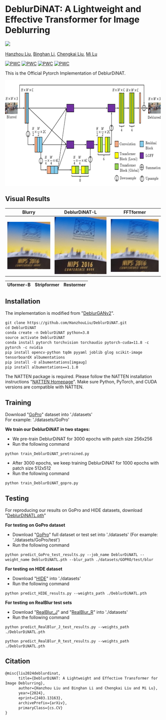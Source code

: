 # DeblurDiNAT: A Lightweight and Effective Transformer for Image Deblurring
<a href="https://arxiv.org/abs/2403.13163"><img src="https://img.shields.io/badge/arXiv-2403.13163-orange" /></a> </br>

<a href='https://www.linkedin.com/in/hanzhouliu/'>Hanzhou Liu</a>, 
<a href='https://www.linkedin.com/in/binghanli/'>Binghan Li</a>, 
<a href='https://chengkai-liu.github.io/'>Chengkai Liu</a>,
<a href='https://cesg.tamu.edu/faculty/mi-lu/'>Mi Lu</a>


[![PWC](https://img.shields.io/endpoint.svg?url=https://paperswithcode.com/badge/deblurdinat-a-lightweight-and-effective/deblurring-on-realblur-j-trained-on-gopro)](https://paperswithcode.com/sota/deblurring-on-realblur-j-trained-on-gopro?p=deblurdinat-a-lightweight-and-effective)
[![PWC](https://img.shields.io/endpoint.svg?url=https://paperswithcode.com/badge/deblurdinat-a-lightweight-and-effective/deblurring-on-realblur-r-trained-on-gopro)](https://paperswithcode.com/sota/deblurring-on-realblur-r-trained-on-gopro?p=deblurdinat-a-lightweight-and-effective)
[![PWC](https://img.shields.io/endpoint.svg?url=https://paperswithcode.com/badge/deblurdinat-a-lightweight-and-effective/deblurring-on-hide-trained-on-gopro)](https://paperswithcode.com/sota/deblurring-on-hide-trained-on-gopro?p=deblurdinat-a-lightweight-and-effective)
[![PWC](https://img.shields.io/endpoint.svg?url=https://paperswithcode.com/badge/deblurdinat-a-lightweight-and-effective/deblurring-on-gopro)](https://paperswithcode.com/sota/deblurring-on-gopro?p=deblurdinat-a-lightweight-and-effective)

This is the Official Pytorch Implementation of DeblurDiNAT.

<img src="./Figure/architecture.png" width = "800" height = "343" div align=center />

## Visual Results
| Blurry                      | DeblurDiNAT-L               | FFTformer                   |
|  ---                        |      ---                    |      ---                    |
| <img src="Figure/books/blur.png" width="250"> | <img src="Figure/books/nadeblurL.png" width="250"> | <img src="Figure/books/fftformer.png" width="250"> | <img src="Figure/books/uformerb.png" width="250"> | <img src="Figure/books/stripformer.png" width="250"> | <img src="Figure/books/restormer.png" width="250"> | <img src="Figure/books/mprnet.png" width="250"> | <img src="Figure/books/mimonet.png" width="250"> | <img src="Figure/books/deblurGANv2.png" width="250"> |

| Uformer-B                   | Stripformer                 | Restormer                   |
|  ---                        |      ---                    |      ---                    |


## Installation
The implementation is modified from "[DeblurGANv2](https://github.com/VITA-Group/DeblurGANv2)".
```
git clone https://github.com/HanzhouLiu/DeblurDiNAT.git
cd DeblurDiNAT
conda create -n DeblurDiNAT python=3.8
source activate DeblurDiNAT
conda install pytorch torchvision torchaudio pytorch-cuda=11.8 -c pytorch -c nvidia
pip install opencv-python tqdm pyyaml joblib glog scikit-image tensorboardX albumentations
pip install -U albumentations[imgaug]
pip install albumentations==1.1.0
```
The NATTEN package is required. 
Please follow the NATTEN installation instructions "[NATTEN Homepage](https://shi-labs.com/natten/)".
Make sure Python, PyTorch, and CUDA versions are compatible with NATTEN.

## Training
Download "[GoPro](https://drive.google.com/drive/folders/1BdV2l7A5MRXLWszGonMxR88eV27geb_n?usp=sharing)" dataset into './datasets' </br>
For example: './datasets/GoPro'

**We train our DeblurDiNAT in two stages:** </br>
* We pre-train DeblurDiNAT for 3000 epochs with patch size 256x256 </br> 
* Run the following command 
```
python train_DeblurDiNAT_pretrained.py
```

* After 3000 epochs, we keep training DeblurDiNAT for 1000 epochs with patch size 512x512 </br>
* Run the following command 
```
python train_DeblurDiNAT_gopro.py
```

## Testing
For reproducing our results on GoPro and HIDE datasets, download "[DeblurDiNATL.pth](https://drive.google.com/file/d/1hkZxPMqhAZTP-DS0S6FxM1ZWYkMIEL9b/view?usp=sharing)"

**For testing on GoPro dataset** </br>
* Download "[GoPro](https://drive.google.com/drive/folders/1BdV2l7A5MRXLWszGonMxR88eV27geb_n?usp=sharing)" full dataset or test set into './datasets' (For example: './datasets/GoPro/test') </br>
* Run the following command
```
python predict_GoPro_test_results.py --job_name DeblurDiNATL --weight_name DeblurDiNATL.pth --blur_path ./datasets/GOPRO/test/blur
```
**For testing on HIDE dataset** </br>
* Download "[HIDE](https://drive.google.com/drive/folders/1BdV2l7A5MRXLWszGonMxR88eV27geb_n?usp=sharing)" into './datasets' </br>
* Run the following command
```
python predict_HIDE_results.py --weights_path ./DeblurDiNATL.pth 
```
**For testing on RealBlur test sets** </br>
* Download "[RealBlur_J](https://drive.google.com/drive/folders/1BdV2l7A5MRXLWszGonMxR88eV27geb_n?usp=sharing)" and "[RealBlur_R](https://drive.google.com/drive/folders/1BdV2l7A5MRXLWszGonMxR88eV27geb_n?usp=sharing)" into './datasets' </br>
* Run the following command
```
python predict_RealBlur_J_test_results.py --weights_path ./DeblurDiNATL.pth 
```
```
python predict_RealBlur_R_test_results.py --weights_path ./DeblurDiNATL.pth 
```

## Citation
```
@misc{liu2024deblurdinat,
      title={DeblurDiNAT: A Lightweight and Effective Transformer for Image Deblurring}, 
      author={Hanzhou Liu and Binghan Li and Chengkai Liu and Mi Lu},
      year={2024},
      eprint={2403.13163},
      archivePrefix={arXiv},
      primaryClass={cs.CV}
}
```
